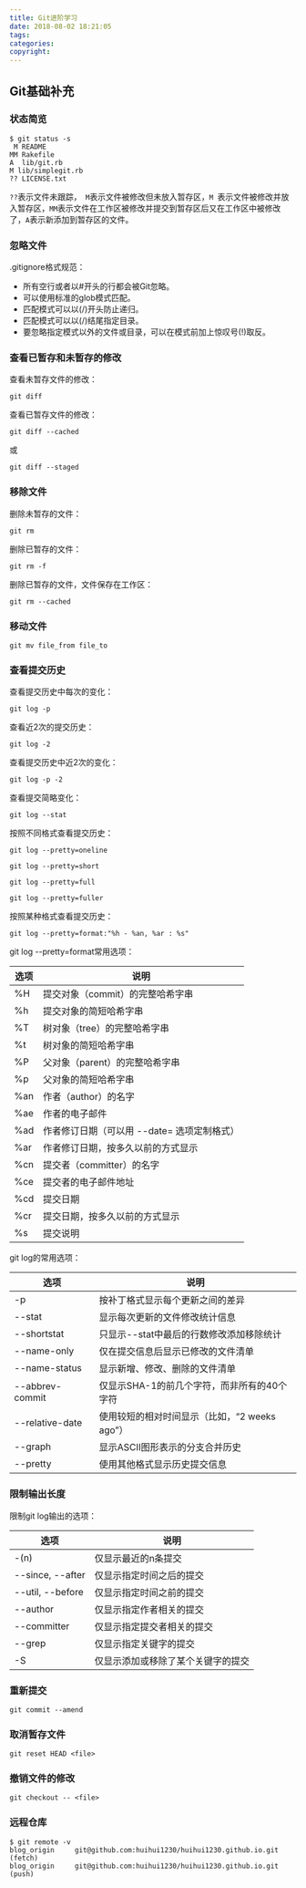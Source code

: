 ```yaml
---
title: Git进阶学习
date: 2018-08-02 18:21:05
tags:
categories:
copyright:
---
```

## Git基础补充
  
### 状态简览
  
```
$ git status -s
 M README
MM Rakefile
A  lib/git.rb
M lib/simplegit.rb
?? LICENSE.txt
```
  
`??`表示文件未跟踪，` M`表示文件被修改但未放入暂存区，`M `表示文件被修改并放入暂存区，`MM`表示文件在工作区被修改并提交到暂存区后又在工作区中被修改了，`A`表示新添加到暂存区的文件。  
  
### 忽略文件
  
.gitignore格式规范：  
  
* 所有空行或者以#开头的行都会被Git忽略。
* 可以使用标准的glob模式匹配。
* 匹配模式可以以(/)开头防止递归。
* 匹配模式可以以(/)结尾指定目录。
* 要忽略指定模式以外的文件或目录，可以在模式前加上惊叹号(!)取反。
  
### 查看已暂存和未暂存的修改
  
查看未暂存文件的修改：  
  
```
git diff
```
  
查看已暂存文件的修改：  
  
```
git diff --cached
```
  
或  
  
```
git diff --staged
```
  
### 移除文件
  
删除未暂存的文件：  
  
```
git rm 
```
  
删除已暂存的文件：  
  
```
git rm -f
```
  
删除已暂存的文件，文件保存在工作区：  
  
```
git rm --cached
```
  
### 移动文件
  
```
git mv file_from file_to
```
  
### 查看提交历史
  
查看提交历史中每次的变化：  
  
```
git log -p
```
  
查看近2次的提交历史：  
  
```
git log -2
```
  
查看提交历史中近2次的变化：  
  
```
git log -p -2
```
  
查看提交简略变化：  
  
```
git log --stat
```
  
按照不同格式查看提交历史：  
  
```
git log --pretty=oneline
```
  
```
git log --pretty=short
```
  
```
git log --pretty=full
```
  
```
git log --pretty=fuller
```
  
按照某种格式查看提交历史：  
  
```
git log --pretty=format:"%h - %an, %ar : %s"
```
  
git log --pretty=format常用选项：  
  
| 选项 | 说明 |
|------|-----|
| %H | 提交对象（commit）的完整哈希字串 |
| %h | 提交对象的简短哈希字串 |
| %T | 树对象（tree）的完整哈希字串 |
| %t | 树对象的简短哈希字串 |
| %P | 父对象（parent）的完整哈希字串 |
| %p | 父对象的简短哈希字串 |
| %an | 作者（author）的名字 |
| %ae | 作者的电子邮件 |
| %ad | 作者修订日期（可以用 --date= 选项定制格式） |
| %ar | 作者修订日期，按多久以前的方式显示 |
| %cn | 提交者（committer）的名字 |
| %ce | 提交者的电子邮件地址 |
| %cd | 提交日期 |
| %cr | 提交日期，按多久以前的方式显示 |
| %s | 提交说明 |
  
git log的常用选项：  
  
| 选项 | 说明 |
|-----|------|
| -p | 按补丁格式显示每个更新之间的差异 |
| --stat | 显示每次更新的文件修改统计信息 |
| --shortstat | 只显示--stat中最后的行数修改添加移除统计 |
| --name-only | 仅在提交信息后显示已修改的文件清单 |
| --name-status | 显示新增、修改、删除的文件清单 |
| --abbrev-commit | 仅显示SHA-1的前几个字符，而非所有的40个字符 |
| --relative-date | 使用较短的相对时间显示（比如，“2 weeks ago”） |
| --graph | 显示ASCII图形表示的分支合并历史 |
| --pretty | 使用其他格式显示历史提交信息 |
  
### 限制输出长度
  
限制git log输出的选项：  
  
| 选项 | 说明 |
|-----|------|
| -(n) | 仅显示最近的n条提交 |
| --since, --after | 仅显示指定时间之后的提交 |
| --util, --before | 仅显示指定时间之前的提交 |
| --author | 仅显示指定作者相关的提交 |
| --committer | 仅显示指定提交者相关的提交 |
| --grep | 仅显示指定关键字的提交 |
| -S | 仅显示添加或移除了某个关键字的提交 |
  
### 重新提交
  
```
git commit --amend
```
  
### 取消暂存文件
  
```
git reset HEAD <file>
```
  
### 撤销文件的修改
  
```
git checkout -- <file>
```
  
### 远程仓库
  
```
$ git remote -v
blog_origin     git@github.com:huihui1230/huihui1230.github.io.git (fetch)
blog_origin     git@github.com:huihui1230/huihui1230.github.io.git (push)
```
  

